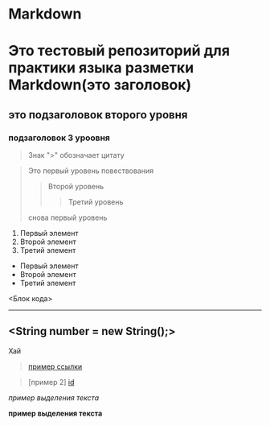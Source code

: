 # Markdown

# Это тестовый репозиторий для практики языка разметки Markdown(это заголовок)

## это подзаголовок второго уровня

### подзаголовок 3 уроовня

> Знак ">" обозначает цитату

> Это первый уровень повествования
>> Второй уровень
>>> Третий уровень
>
> снова первый уровень

1. Первый элемент
2. Второй элемент
3. Третий элемент

* Первый элемент
* Второй элемент
* Третий элемент

<Блок кода>
***
<String number = new String();>
---
  Хай
  
 > [пример ссылки](https://github.com/ "необязательная подсказка")
  
 [id]: http://example.com/ "Необязательная подсказка" 
 
 > [пример 2] [id]
  
  *пример выделения текста*
  
  **пример выделения текста**
 
